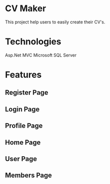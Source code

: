 # CV Maker
This project help users to easily create their CV's.
# Technologies
Asp.Net MVC
Microsoft SQL Server
# Features
## Register Page
## Login Page
## Profile Page
## Home Page
## User Page
## Members Page


